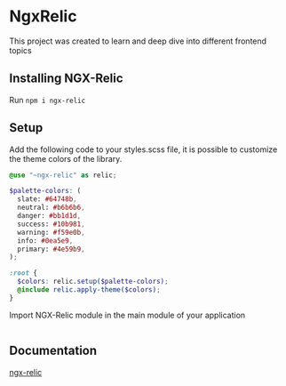 # NgxRelic

This project was created to learn and deep dive into different frontend topics

## Installing NGX-Relic

Run `npm i ngx-relic`

## Setup

Add the following code to your styles.scss file, it is possible to customize the theme colors of the library.

```scss
@use "~ngx-relic" as relic;

$palette-colors: (
  slate: #64748b,
  neutral: #b6b6b6,
  danger: #bb1d1d,
  success: #10b981,
  warning: #f59e0b,
  info: #0ea5e9,
  primary: #4e59b9,
);

:root {
  $colors: relic.setup($palette-colors);
  @include relic.apply-theme($colors);
}
```

Import NGX-Relic module in the main module of your application

```scss

```

## Documentation

[ngx-relic](https://ale9420.github.io/ngx-relic/)

